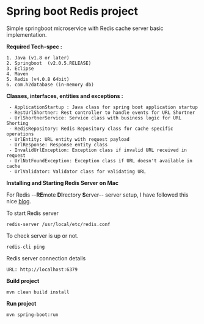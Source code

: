 # Spring boot Redis project
Simple springboot microservice with Redis cache server basic implementation.

**Required Tech-spec :**

	1. Java (v1.8 or later)
	2. Springboot  (v2.0.5.RELEASE)
	3. Eclipse 
	4. Maven 
	5. Redis (v4.0.8 64bit) 
	6. com.h2database (in-memory db)

**Classes, interfaces, entities and exceptions :**

	 - ApplicationStartup : Java class for spring boot application startup
	 - RestUrlShortner: Rest controller to handle events for URL Shortner
	 - UrlShortnerService: Service class with business logic for URL Shorting
	 - RedisRepository: Redis Repository class for cache specific operations
	 - UrlEntity: URL entity with request payload
	 - UrlResponse: Response entity class
	 - InvalidUrlException: Exception class if invalid URL received in request
	 - UrlNotFoundException: Exception class if URL doesn't available in cache
	 - UrlValidator: Validator class for validating URL

**Installing and Starting Redis Server on Mac**

For Redis --**RE**mote **DI**rectory **S**erver-- server setup, I have followed this nice [blog](https://medium.com/@petehouston/install-and-config-redis-on-mac-os-x-via-homebrew-eb8df9a4f298).

To start Redis server  

    redis-server /usr/local/etc/redis.conf

To check server is up or not.  

    redis-cli ping

Redis server connection details  

    URL: http://localhost:6379

**Build project**

    mvn clean build install

**Run project**

    mvn spring-boot:run